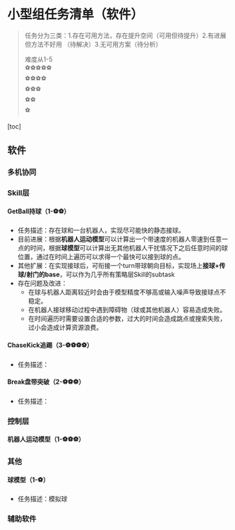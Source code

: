 # 小型组任务清单（软件）

>  任务分为三类：1.存在可用方法，存在提升空间（可用但待提升）​​2.有进展但方法不好用 （待解决）3.无可用方案（待分析）
>
>  难度从1-5 <br/>
>  :soccer::soccer::soccer::soccer::soccer:<br/>
>  :soccer::soccer::soccer::soccer:<br/>
>  :soccer::soccer::soccer:<br/>
>  :soccer::soccer:<br/>
>  :soccer:<br/>

[toc]

## 软件
### 多机协同
### Skill层

#### GetBall持球（1-:soccer::soccer:）

* 任务描述：存在球和一台机器人，实现尽可能快的静态接球。
* 目前进展：根据**机器人运动模型**可以计算出一个带速度的机器人零速到任意一点的时间，根据**球模型**可以计算出无其他机器人干扰情况下之后任意时间的球位置，通过在时间上遍历可以求得一个最快可以接到球的点。
* 其他扩展：在实现接球后，可衔接一个turn带球朝向目标，实现场上**接球+传球/射门的base**，可以作为几乎所有策略层Skill的subtask
* 存在问题及改进：
  * 在球与机器人距离较近时会由于模型精度不够高或输入噪声导致接球点不稳定。
  * 在机器人接球移动过程中遇到障碍物（球或其他机器人）容易造成失败。
  * 在时间遍历时需要设置合适的参数，过大的时间会造成跳点或搜索失败，过小会造成计算资源浪费。

#### ChaseKick追踢（3-:soccer::soccer::soccer::soccer:）
* 任务描述：
#### Break盘带突破（2-:soccer::soccer::soccer:）
* 任务描述：
### 控制层
#### 机器人运动模型（1-:soccer::soccer::soccer:）

### 其他

#### 球模型（1-:soccer:）

* 任务描述：模拟球


### 辅助软件

